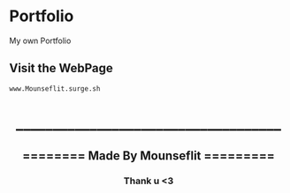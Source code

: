 # Portfolio
My own Portfolio

## Visit the WebPage
```
www.Mounseflit.surge.sh
```

<div align="center">
    <h1>____________________________________</h1>
</div>

<div align="center">
    <h2>======== Made By Mounseflit =========</h2>
    <h3> Thank u <3 </h3>
</div>
